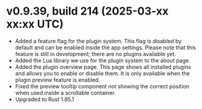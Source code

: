 # v0.9.39, build 214 (2025-03-xx xx:xx UTC)
- Added a feature flag for the plugin system. This flag is disabled by default and can be enabled inside the app settings. Please note that this feature is still in development; there are no plugins available yet.
- Added the Lua library we use for the plugin system to the about page.
- Added the plugin overview page. This page shows all installed plugins and allows you to enable or disable them. It is only available when the plugin preview feature is enabled.
- Fixed the preview tooltip component not showing the correct position when used inside a scrollable container.
- Upgraded to Rust 1.85.1
